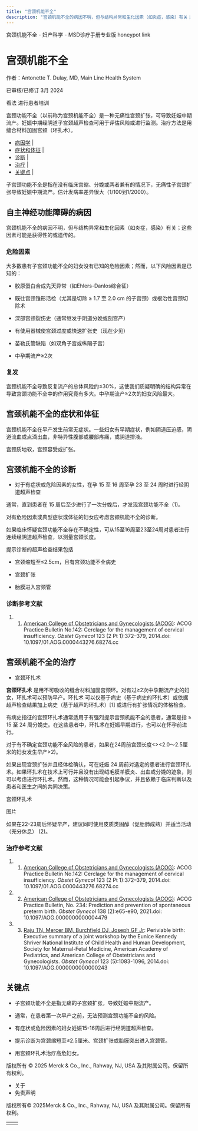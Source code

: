```yaml
---
title: "宫颈机能不全"
description: "宫颈机能不全的病因不明，但与结构异常和生化因素（如炎症，感染）有关；这些因素可能是获得性的或遗传的。"
---
```


﻿宫颈机能不全 \- 妇产科学 \- MSD诊疗手册专业版 honeypot link

# 宫颈机能不全

作者：Antonette T. Dulay, MD, Main Line Health System

已审核/已修订 3月 2024

看法 进行患者培训

宫颈功能不全（以前称为宫颈机能不全）是一种无痛性宫颈扩张，可导致妊娠中期流产。妊娠中期经阴道子宫颈超声检查可用于评估风险或进行监测。治疗方法是用缝合材料加固宫颈（环扎术）。

- [病因学](#病因学_v1073905_zh) \|
- [症状和体征](#症状和体征_v1073927_zh) \|
- [诊断](#诊断_v1073930_zh) \|
- [治疗](#治疗_v1073938_zh) \|
- [关键点](#关键点_v8519840_zh) \|

子宫颈功能不全是指在没有临床宫缩、分娩或两者兼有的情况下，无痛性子宫颈扩张导致妊娠中期流产。估计发病率差异很大（1/100到1/2000）。

## 自主神经功能障碍的病因

宫颈机能不全的病因不明，但与结构异常和生化因素（如炎症，感染）有关；这些因素可能是获得性的或遗传的。

### 危险因素

大多数患有子宫颈功能不全的妇女没有已知的危险因素；然而，以下风险因素是已知的：

- 胶原蛋白合成先天异常（如Ehlers-Danlos综合征）

- 既往宫颈锥形活检（尤其是切除 ≥ 1.7 至 2.0 cm 的子宫颈）或根治性宫颈切除术

- 深部宫颈裂伤史（通常继发于阴道分娩或剖宫产）

- 有使用器械使宫颈过度或快速扩张史（现在少见）

- 苗勒氏管缺陷（如双角子宫或纵隔子宫）

- 中孕期流产≥2次


### 复发

宫颈机能不全导致反复流产的总体风险约≤30%，这使我们质疑明确的结构异常在导致宫颈功能不全中的作用究竟有多大。中孕期流产≥2次的妇女风险最大。

## 宫颈机能不全的症状和体征

宫颈机能不全在早产发生前常无症状。一些妇女有早期症状，例如阴道压迫感，阴道流血或点滴出血，非特异性腹部或腰部疼痛，或阴道排液。

宫颈质地软，宫颈容受或扩张。

## 宫颈机能不全的诊断

- 对于有症状或危险因素的女性，在孕 15 至 16 周至孕 23 至 24 周时进行经阴道超声检查


通常，直到患者在 15 周后至少进行了一次分娩后，才发现宫颈功能不全（1)。

对有危险因素或典型症状或体征的妇女应考虑宫颈机能不全的诊断。

如果临床怀疑宫颈功能不全存在不确定性，可从15至16周至23至24周对患者进行连续经阴道超声检查，以测量宫颈长度。

提示诊断的超声检查结果包括

- 宫颈缩短至≤2.5cm，且有宫颈功能不全病史

- 宫颈扩张

- 胎膜进入宫颈管


### 诊断参考文献

1. 1. [American College of Obstetricians and Gynecologists (ACOG)](https://www.ncbi.nlm.nih.gov/pubmed/24451674): ACOG Practice Bulletin No.142: Cerclage for the management of cervical insufficiency. _Obstet Gynecol_ 123 (2 Pt 1):372–379, 2014.doi: 10.1097/01.AOG.0000443276.68274.cc


## 宫颈机能不全的治疗

- 宫颈环扎术


**宫颈环扎术** 是用不可吸收的缝合材料加固宫颈环。对有过≥2次中孕期流产史的妇女，环扎术可以预防早产。环扎术 可以仅基于病史（基于病史的环扎术）或依据超声检查结果加上病史（基于超声的环扎术）\[1\] 或进行有扩张情况的体格检查。

有病史指征的宫颈环扎术通常适用于有强烈提示宫颈机能不全的患者，通常是指 ≥ 15 至 24 周分娩史。在这些患者中，环扎术在妊娠早期进行，也可以在怀孕前进行。

对于有不确定宫颈功能不全风险的患者，如果在24周前宫颈长度<><2.0～2.5厘米的妇女发生早产>2)。

如果出现宫颈扩张并且经体检确认，可在妊娠 24 周前对选定的患者进行宫颈环扎术。如果环扎术在技术上可行并且没有出现绒毛膜羊膜炎、出血或分娩的迹象，则可以考虑进行环扎术。然而，这种情况可能会引起争议，并且依赖于临床判断以及患者和医生之间的共同决策。

宫颈环扎术



图片

如果在22-23周后怀疑早产，建议同时使用皮质类固醇（促胎肺成熟）并适当活动（充分休息） (2)。

### 治疗参考文献

1. 1. [American College of Obstetricians and Gynecologists (ACOG)](https://www.ncbi.nlm.nih.gov/pubmed/24451674): ACOG Practice Bulletin No.142: Cerclage for the management of cervical insufficiency. _Obstet Gynecol_ 123 (2 Pt 1):372–379, 2014.doi: 10.1097/01.AOG.0000443276.68274.cc

2. 2. [American College of Obstetricians and Gynecologists (ACOG)](https://pubmed.ncbi.nlm.nih.gov/34293771/): ACOG Practice Bulletin, No. 234: Prediction and prevention of spontaneous preterm birth. _Obstet Gynecol_ 138 (2):e65-e90, 2021.doi: 10.1097/AOG.0000000000004479

3. 3. [Raju TN, Mercer BM, Burchfield DJ, Joseph GF Jr](https://www.ncbi.nlm.nih.gov/pubmed/24785861): Periviable birth: Executive summary of a joint workshop by the Eunice Kennedy Shriver National Institute of Child Health and Human Development, Society for Maternal-Fetal Medicine, American Academy of Pediatrics, and American College of Obstetricians and Gynecologists. _Obstet Gynecol_ 123 (5):1083-1096, 2014.doi: 10.1097/AOG.0000000000000243


## 关键点

- 子宫颈功能不全是指无痛的子宫颈扩张，导致妊娠中期流产。

- 通常，在患者第一次早产之前，无法预测宫颈功能不全的风险。

- 有症状或危险因素的妇女妊娠15-16周后进行经阴道超声检查。

- 提示诊断为宫颈缩短至≤2.5厘米、宫颈扩张或胎膜突出进入宫颈管。

- 用宫颈环扎术治疗高危妇女。




版权所有 © 2025
Merck & Co., Inc., Rahway, NJ, USA 及其附属公司。保留所有权利。

- 关于
- 免责声明

版权所有© 2025Merck & Co., Inc., Rahway, NJ, USA 及其附属公司。保留所有权利。

|     |     |
| --- | --- |
|  |  |